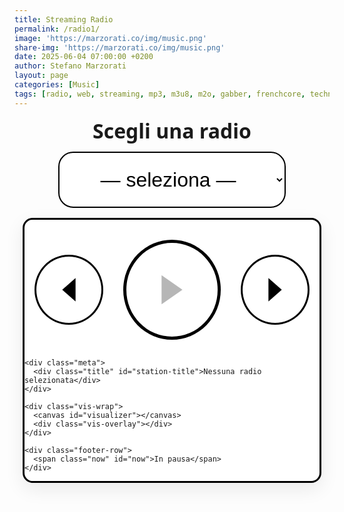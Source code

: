 ```yaml
---
title: Streaming Radio
permalink: /radio1/
image: 'https://marzorati.co/img/music.png'
share-img: 'https://marzorati.co/img/music.png'
date: 2025-06-04 07:00:00 +0200
author: Stefano Marzorati
layout: page
categories: [Music]
tags: [radio, web, streaming, mp3, m3u8, m2o, gabber, frenchcore, techno, jazz, pop]
---
```


<style>
:root {
  --border: #000;
  --bg: #fff;
  --font: ui-sans-serif, system-ui, -apple-system, Segoe UI, Roboto, Helvetica, Arial;
}

.radio-wrapper {
  display: flex;
  flex-direction: column;
  align-items: center;
  font-family: var(--font);
  gap: 1rem;
  margin-bottom: 2rem;
  padding: 0 1rem;
}

label[for="radio-select"] {
  font: 700 2rem/1.1 var(--font);
  margin-top: .25rem;
  text-align: center;
}

#radio-select {
  font-size: 2rem;
  padding: .75em 1.2em;
  border: 2px solid #000;
  border-radius: .75em;
  background: var(--bg);
  min-width: 260px;
  max-width: min(90vw, 740px);
  text-align: center;
  outline: none;
}

.player-card {
  width: 100%;
  max-width: 1100px;
  border: 3px solid var(--border);
  border-radius: 1rem;
  background: #fff;
  box-shadow: 0 10px 30px rgba(0,0,0,.08);
  overflow: clip;
}

.player-top {
  display: flex;
  justify-content: center;
  align-items: center;
  gap: 2rem;
  padding: 2rem 1rem 1rem 1rem;
}

#play-pause {
  width: 10rem;
  height: 10rem;
  border: 5px solid var(--border);
  border-radius: 50%;
  background: #fff;
  cursor: pointer;
  transition: .2s;
  display: flex;
  justify-content: center;
  align-items: center;
}
#play-pause:hover:enabled { background: #f3f3f3; transform: translateY(-2px); }
#play-pause:active:enabled { transform: translateY(0); }
#play-pause .icon { width: 5rem; height: 5rem; }

.control-btn {
  width: 7rem;
  height: 7rem;
  border: 3px solid #000;
  border-radius: 50%;
  background: #fff;
  cursor: pointer;
  display: flex;
  justify-content: center;
  align-items: center;
  transition: .2s;
}
.control-btn:hover { background: #f3f3f3; transform: translateY(-1px); }
.control-btn .icon { width: 4rem; height: 4rem; }

.meta {
  text-align: center;
  margin-top: 1rem;
}
.meta .title {
  font-weight: 700;
  font-size: 2rem;
  white-space: nowrap; overflow: hidden; text-overflow: ellipsis;
}

.vis-wrap {
  width: 100%;
  background: #fff;
  border-top: 3px solid var(--border);
  border-bottom: 3px solid var(--border);
  position: relative;
}
#visualizer {
  width: 100%;
  display: block;
  height: clamp(160px, 33vw, 380px);
}
.vis-overlay {
  position: absolute; inset: 0;
  pointer-events: none;
}

.footer-row {
  display: flex;
  align-items: center;
  justify-content: center;
  padding: 1rem;
}
.now {
  font-size: .9rem;
  color: #000;
}
</style>

<div class="radio-wrapper">
  <label for="radio-select">Scegli una radio</label>
  <select id="radio-select">
    <option value="" disabled selected>— seleziona —</option>
    <option value="https://4c4b867c89244861ac216426883d1ad0.msvdn.net/radiom2obck/radiom2obck/play1.m3u8">M2O</option>
    <option value="https://22333.live.streamtheworld.com/TLPSTR16.mp3?dist=538_web">538 Party Zone</option>
    <option value="https://stream1-0nlineradio.radiohost.de/trending-charts?ref=tiny">0nlineradio</option>
    <option value="https://free.rcast.net/213024">Radio Party .pl</option>
    <option value="https://stream.technolovers.fm/gabber">Gabber</option>
    <option value="https://listen5.myradio24.com/eugenijus">Eugenijus Radio</option>
    <option value="https://a8.asurahosting.com:7890/radio.mp3">Frenchcore24FM</option>
    <option value="https://regiocast.streamabc.net/regc-90s90stechno2195701-mp3-192-2408420">90s 90s Techno</option>
    <option value="https://4c4b867c89244861ac216426883d1ad0.msvdn.net/radiodeejaybck/radiodeejaybck/play1.m3u8">Radio Deejay</option>
    <option value="https://4c4b867c89244861ac216426883d1ad0.msvdn.net/radiodeejay30songsbck/radiodeejay30songsbck/play1.m3u8">30 Songs - Deejay</option>
    <option value="https://vdnvsxa1-4c4b867c89244861ac216426883d1ad0.msvdn.net/webradio/deejaytime/live.m3u8">Deejay Time</option>
    <option value="https://stream.discoradio.radio/audio/disco.stream_aac64/chunklist.m3u8">Disco Radio</option>
    <option value="https://nr15.newradio.it:9100/stream">R.I.N.</option>
    <option value="https://regiocast.streamabc.net/regc-80s80smweb2517500-mp3-192-1672667">80s 80s</option>
    <option value="https://regiocast.streamabc.net/regc-80s80stechno-mp3-192-6907852">80s 80s Techno</option>
    <option value="https://nr8.newradio.it:19574/stream">70/80 Hits</option>
    <option value="https://smoothjazz.cdnstream1.com/2585_128.mp3">Smooth Jazz</option>
    <option value="https://ilsole24ore-radio.akamaized.net/hls/live/2035301/radio24/playlist-48000.m3u8">Il Sole 24 ore</option>
  </select>

  <div class="player-card" id="player-card">
    <div class="player-top">
      <button id="prev" class="control-btn" aria-label="Previous">
        <svg class="icon" viewBox="0 0 48 48" fill="currentColor">
          <polygon points="32,10 16,24 32,38"/>
        </svg>
      </button>
      <button id="play-pause" aria-label="Play / Pause" disabled>
        <svg class="icon" viewBox="0 0 48 48" fill="currentColor">
          <polygon points="14,10 34,24 14,38"/>
        </svg>
      </button>
      <button id="next" class="control-btn" aria-label="Next">
        <svg class="icon" viewBox="0 0 48 48" fill="currentColor">
          <polygon points="16,10 32,24 16,38"/>
        </svg>
      </button>
    </div>

    <div class="meta">
      <div class="title" id="station-title">Nessuna radio selezionata</div>
    </div>

    <div class="vis-wrap">
      <canvas id="visualizer"></canvas>
      <div class="vis-overlay"></div>
    </div>

    <div class="footer-row">
      <span class="now" id="now">In pausa</span>
    </div>
  </div>

  <audio id="audio-player" preload="auto" crossorigin="anonymous"></audio>
</div>

<script src="https://cdn.jsdelivr.net/npm/hls.js@latest"></script>
<script>
(() => {
  const audio = document.getElementById('audio-player');
  const selector = document.getElementById('radio-select');
  const playBtn = document.getElementById('play-pause');
  const prevBtn = document.getElementById('prev');
  const nextBtn = document.getElementById('next');
  const titleEl = document.getElementById('station-title');
  const nowEl = document.getElementById('now');
  const canvas = document.getElementById('visualizer');
  const ctx = canvas.getContext('2d');

  let hls = null;
  let audioCtx, analyser, source, dataArray;
  let isPlaying = false;
  const stations = Array.from(selector.options).map(o => ({url: o.value, name: o.text}));
  let currentIndex = -1;

  function resizeCanvas() { canvas.width = canvas.clientWidth; canvas.height = canvas.clientHeight; }
  window.addEventListener('resize', resizeCanvas);
  resizeCanvas();

  function setPlayIcon(playing) {
    playBtn.innerHTML = playing
      ? '<svg class="icon" viewBox="0 0 48 48"><rect x="12" y="8" width="8" height="32"/><rect x="28" y="8" width="8" height="32"/></svg>'
      : '<svg class="icon" viewBox="0 0 48 48"><polygon points="14,10 34,24 14,38"/></svg>';
  }

  function setupVisualizer() {
    if (audioCtx) return;
    audioCtx = new (window.AudioContext || window.webkitAudioContext)();
    source = audioCtx.createMediaElementSource(audio);
    analyser = audioCtx.createAnalyser();
    source.connect(analyser);
    analyser.connect(audioCtx.destination);
    analyser.fftSize = 256;
    dataArray = new Uint8Array(analyser.frequencyBinCount);
    draw();
  }

  function draw() {
    requestAnimationFrame(draw);
    if (!analyser) return;
    analyser.getByteFrequencyData(dataArray);
    ctx.fillStyle = '#fff';
    ctx.fillRect(0, 0, canvas.width, canvas.height);

    const barWidth = (canvas.width / dataArray.length) * 2.5;
    let x = 0;
    for (let i = 0; i < dataArray.length; i++) {
      const barHeight = dataArray[i] / 2;
      ctx.fillStyle = '#000';
      ctx.fillRect(x, canvas.height - barHeight, barWidth, barHeight);
      x += barWidth + 1;
    }
  }

  function loadStream(index) {
    if (index < 0 || index >= stations.length) return;
    currentIndex = index;
    const {url, name} = stations[index];

    if (hls) { hls.destroy(); hls = null; }
    audio.pause(); audio.src = '';
    setPlayIcon(false); playBtn.disabled = true;
    nowEl.textContent = 'Connessione…';
    titleEl.textContent = name;

    const play = () => audio.play().then(() => {
      playBtn.disabled = false; setPlayIcon(true); isPlaying = true;
      nowEl.textContent = 'In riproduzione'; setupVisualizer();
    }).catch(() => { nowEl.textContent = 'Clicca Play per avviare'; playBtn.disabled = false; });

    if (/\.m3u8($|\?)/i.test(url) && window.Hls && Hls.isSupported()) {
      hls = new Hls(); hls.loadSource(url); hls.attachMedia(audio); hls.on(Hls.Events.MANIFEST_PARSED, play);
    } else { audio.src = url; play(); }
  }

  selector.addEventListener('change', () => { const i = selector.selectedIndex; if (i > 0) loadStream(i); });

  playBtn.addEventListener('click', () => {
    if (!audio.src) return;
    if (audio.paused) { audio.play(); setPlayIcon(true); nowEl.textContent = 'In riproduzione'; }
    else { audio.pause(); }
  });

  audio.addEventListener('pause', () => { setPlayIcon(false); nowEl.textContent = 'In pausa'; });

  prevBtn.addEventListener('click', () => { if (currentIndex > 1) loadStream(currentIndex - 1); });
  nextBtn.addEventListener('click', () => { if (currentIndex < stations.length - 1) loadStream(currentIndex + 1); });
})();
</script>
